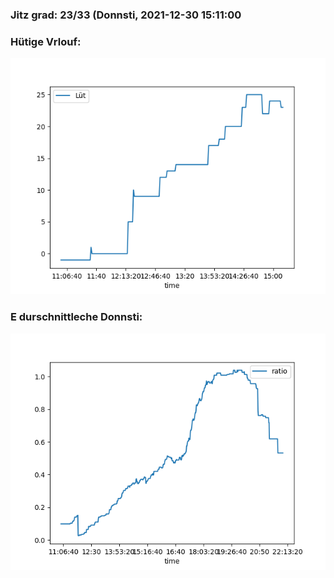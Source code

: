 ### Jitz grad: 23/33 (Donnsti, 2021-12-30 15:11:00

### Hütige Vrlouf:
![Graph](Today.png)

### E durschnittleche Donnsti:
![Graph](Donnsti.png)